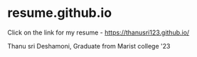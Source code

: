 # resume.github.io


Click on the link for my resume - https://thanusri123.github.io/


Thanu sri Deshamoni,
Graduate from Marist college '23
